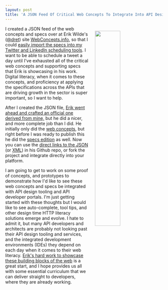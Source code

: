 ```yaml
---
layout: post
title: 'A JSON Feed Of Critical Web Concepts To Integrate Into API Design Service And Tooling'
---
```

<p><a href="http://webconcepts.info/concepts/concepts.json"><img style="padding: 15px;" src="http://kinlane-productions.s3.amazonaws.com/api-evangelist-site/blog/webconcepts_info_concepts_concepts_json.png" alt="" width="40%" align="right" /></a></p>
<p>I created a JSON feed of the web concepts and specs over at Erik Wilde's (<a href="https://twitter.com/dret">@dret</a>) site <a href="http://webconcepts.info/">WebConcepts.info</a>, so that I could <a href="http://apievangelist.com/2016/09/01/making-web-concepts-and-specs-present-as-real-time-help-in-api-design-tooling/">easily import the specs into my Twitter and LinkedIn scheduling tools</a>. I want to be able to schedule a tweet a day&nbsp;until I've exhausted all of the critical web concepts and supporting specs that Erik is showcasing in his work. Digital literacy, when it comes to these concepts, and proficiency&nbsp;at applying the specifications across the APIs that are driving growth in the sector is super important, so I want to help.</p>
<p>After I created the JSON file, <a href="http://webconcepts.info/update/2016/09/02/json-concepts.html">Erik went ahead and crafted an official one derived from mine,</a> but he did a nicer, and more complete job than I did. He initially only did the <a href="http://webconcepts.info/concepts/concepts.json">web concepts</a>, but right before I was ready to publish this he did the <a href="http://webconcepts.info/specs/specs.json">specs edition</a> as well. Now you can use the <a href="http://webconcepts.info/concepts/concepts.json">direct links to the JSON</a> (or <a href="http://webconcepts.info/concepts/concepts.xml">XML</a>) in his Github repo, or fork the project and integrate directly into your platform.</p>
<p>I am going to get to work on some proof of concepts, and prototypes to demonstrate how I'd like to see these web concepts and specs be integrated with API design tooling&nbsp;and API developer portals. I'm just getting started with these thoughts but I would like to see auto-complete, tool tips, and other design time HTTP literacy solutions emerge and evolve. I hate to admit it, but many API developers and architects are probably not looking past their API design tooling and services, and the integrated development environments (IDEs) they depend on each day when it comes to their web literacy. <a href="http://webconcepts.info/">Erik's hard work to showcase these building blocks of the web</a> is a great start, and I hope provides us all with some essential curriculum that we can deliver straight to developers, where they are already working.</p>